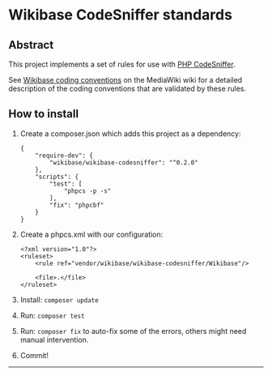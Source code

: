 Wikibase CodeSniffer standards
==============================

Abstract
--------
This project implements a set of rules for use with [PHP CodeSniffer][0].

See [Wikibase coding conventions][1] on the MediaWiki wiki for a detailed description of the coding
conventions that are validated by these rules.

How to install
--------------
1. Create a composer.json which adds this project as a dependency:
    
    ```
    {
    	"require-dev": {
    		"wikibase/wikibase-codesniffer": "^0.2.0"
    	},
    	"scripts": {
    		"test": [
    			"phpcs -p -s"
    		],
    		"fix": "phpcbf"
    	}
    }
    ```
2. Create a phpcs.xml with our configuration:
    
    ```
    <?xml version="1.0"?>
    <ruleset>
    	<rule ref="vendor/wikibase/wikibase-codesniffer/Wikibase"/>

    	<file>.</file>
    </ruleset>
    ```
3. Install: `composer update`
4. Run: `composer test`
5. Run: `composer fix` to auto-fix some of the errors, others might need
   manual intervention.
6. Commit!

---
[0]: https://pear.php.net/package/PHP_CodeSniffer
[1]: https://www.mediawiki.org/wiki/Wikibase/Coding_conventions
